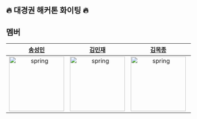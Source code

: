 ## 🔥 대경권 해커톤 화이팅 🔥

## 멤버
|[송성민](https://github.com/tjdals4716)|[김민재](https://github.com/rlaahrwhd)|[김목종](https://github.com/wintery7)|[유성민](https://github.com/)|
|:---:|:---:|:---:|:---:|
|<img src="https://avatars.githubusercontent.com/u/144472331?v=4" alt="spring" width="150" height="150"/>|<img src="https://avatars.githubusercontent.com/u/103015094?v=4" alt="spring" width="150" height="150"/>|<img src="https://avatars.githubusercontent.com/u/103015003?v=4" alt="spring" width="150" height="150"/>|<img src="" alt="spring" width="150" height="150"/>|

